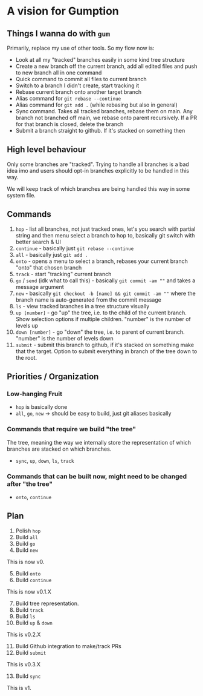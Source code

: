 # A vision for Gumption

## Things I wanna do with `gum`

Primarily, replace my use of other tools. So my flow now is:

-   Look at all my "tracked" branches easily in some kind tree structure
-   Create a new branch off the current branch, add all edited files and push to
    new branch all in one command
-   Quick command to commit all files to current branch
-   Switch to a branch I didn't create, start tracking it
-   Rebase current branch onto another target branch
-   Alias command for `git rebase --continue`
-   Alias command for `git add .` (while rebasing but also in general)
-   Sync command. Takes all tracked branches, rebase them on main. Any branch
    not branched off main, we rebase onto parent recursively. If a PR for that
    branch is closed, delete the branch
-   Submit a branch straight to github. If it's stacked on something then

## High level behaviour

Only some branches are "tracked". Trying to handle all branches is a bad idea
imo and users should opt-in branches explicitly to be handled in this way.

We will keep track of which branches are being handled this way in some system
file.

## Commands

1. `hop` - list all branches, not just tracked ones, let's you search with
   partial string and then menu select a branch to hop to, basically git switch
   with better search & UI
2. `continue` - basically just `git rebase --continue`
3. `all` - basically just `git add .`
4. `onto` - opens a menu to select a branch, rebases your current branch "onto"
   that chosen branch
5. `track` - start "tracking" current branch
6. `go` / `send` (idk what to call this) - basically `git commit -am ""` and
   takes a message argument
7. `new` - basically `git checkout -b [name] && git commit -am ""`
   where the branch name is auto-generated from the commit message
8. `ls` - view tracked branches in a tree structure visually
9. `up [number]` - go "up" the tree, i.e. to the child of the current branch.
   Show selection options if multiple children. "number" is the number of levels
   up
10. `down [number]` - go "down" the tree, i.e. to parent of current branch.
    "number" is the number of levels down
11. `submit` - submit this branch to github, if it's stacked on something make
    that the target. Option to submit everything in branch of the tree down to
    the root.

## Priorities / Organization

### Low-hanging Fruit

-   `hop` is basically done
-   `all`, `go`, `new` -> should be easy to build, just git aliases basically

### Commands that require we build "the tree"

The tree, meaning the way we internally store the representation of which
branches are stacked on which branches.

-   `sync`, `up`, `down`, `ls`, `track`

### Commands that can be built now, might need to be changed after "the tree"

-   `onto`, `continue`

## Plan

1. Polish `hop`
2. Build `all`
3. Build `go`
4. Build `new`

This is now v0.

5. Build `onto`
6. Build `continue`

This is now v0.1.X

7. Build tree representation.
8. Build `track`
9. Build `ls`
10. Build `up` & `down`

This is v0.2.X

11. Build Github integration to make/track PRs
12. Build `submit`

This is v0.3.X

13. Build `sync`

This is v1.
